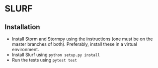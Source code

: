 # SLURF


## Installation

- Install Storm and Stormpy using the instructions (one must be on the master branches of both). Preferably, install these in a virtual environment.
- Install Slurf using `python setup.py install`
- Run the tests using `pytest test`





